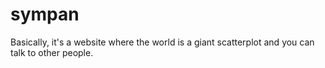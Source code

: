 # sympan
Basically, it's a website where the world is a giant scatterplot and you can talk to other people.
